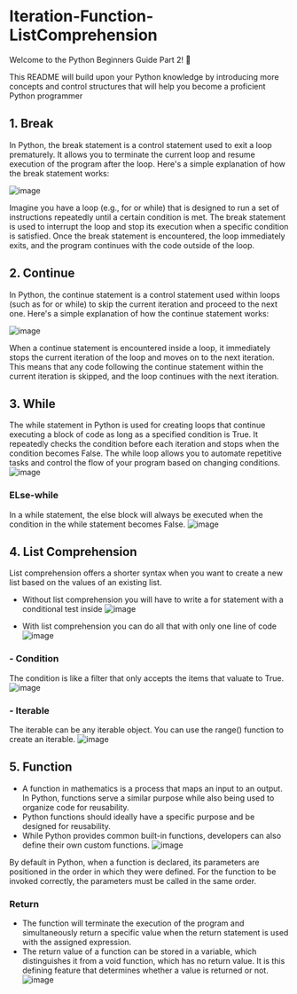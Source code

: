 # Iteration-Function-ListComprehension

Welcome to the Python Beginners Guide Part 2! 🐍

This README will build upon your Python knowledge by introducing more concepts and control structures that will help you become a proficient Python programmer

## 1. Break
In Python, the break statement is a control statement used to exit a loop prematurely. It allows you to terminate the current loop and resume execution of the program after the loop. Here's a simple explanation of how the break statement works:

![image](https://github.com/MaulitaNurSejati/Iteration-Function-ListComprehension/assets/135823289/82bbfd1b-0573-416c-9e86-a33bff685408)

 
Imagine you have a loop (e.g., for or while) that is designed to run a set of instructions repeatedly until a certain condition is met. The break statement is used to interrupt the loop and stop its execution when a specific condition is satisfied. Once the break statement is encountered, the loop immediately exits, and the program continues with the code outside of the loop.

## 2. Continue
In Python, the continue statement is a control statement used within loops (such as for or while) to skip the current iteration and proceed to the next one. Here's a simple explanation of how the continue statement works:

![image](https://github.com/MaulitaNurSejati/Iteration-Function-ListComprehension/assets/135823289/24b7218b-7c65-4e28-a35c-48330b30ef9f)

 
When a continue statement is encountered inside a loop, it immediately stops the current iteration of the loop and moves on to the next iteration. This means that any code following the continue statement within the current iteration is skipped, and the loop continues with the next iteration.

## 3. While
The while statement in Python is used for creating loops that continue executing a block of code as long as a specified condition is True. It repeatedly checks the condition before each iteration and stops when the condition becomes False. The while loop allows you to automate repetitive tasks and control the flow of your program based on changing conditions.
![image](https://github.com/MaulitaNurSejati/Iteration-Function-ListComprehension/assets/135823289/3d2bea27-05d8-4c69-844f-58f61d4fc2bc)

### ELse-while
In a while statement, the else block will always be executed when the condition in the while statement becomes False.
![image](https://github.com/MaulitaNurSejati/Iteration-Function-ListComprehension/assets/135823289/7738f332-8467-459f-a412-af143513d9b6)

 
## 4. List Comprehension
List comprehension offers a shorter syntax when you want to create a new list based on the values of an existing list.
-	Without list comprehension you will have to write a for statement with a conditional test inside
  ![image](https://github.com/MaulitaNurSejati/Iteration-Function-ListComprehension/assets/135823289/dbe7740f-b61b-416f-a986-516d442a61d2)

 
-	With list comprehension you can do all that with only one line of code
  ![image](https://github.com/MaulitaNurSejati/Iteration-Function-ListComprehension/assets/135823289/48ad5fc5-fddb-4151-9126-f9ccf01f0f7e)

 
### - Condition
The condition is like a filter that only accepts the items that valuate to True.
![image](https://github.com/MaulitaNurSejati/Iteration-Function-ListComprehension/assets/135823289/c331c6fe-6508-4bb4-a34f-ca4cd817d93a)

 
### - Iterable
The iterable can be any iterable object. You can use the range() function to create an iterable.
 ![image](https://github.com/MaulitaNurSejati/Iteration-Function-ListComprehension/assets/135823289/153489ab-73a4-4a3b-a9ba-05bd0ed7c7b2)


## 5. Function
- A function in mathematics is a process that maps an input to an output. In Python, functions serve a similar purpose while also being used to organize code for reusability.
- Python functions should ideally have a specific purpose and be designed for reusability.
- While Python provides common built-in functions, developers can also define their own custom functions.
  ![image](https://github.com/MaulitaNurSejati/Iteration-Function-ListComprehension/assets/135823289/8888c88b-dc56-42ca-bcc2-38b3deb3ee94)

 
By default in Python, when a function is declared, its parameters are positioned in the order in which they were defined. For the function to be invoked correctly, the parameters must be called in the same order.

### Return
-	The function will terminate the execution of the program and simultaneously return a specific value when the return statement is used with the assigned expression.
-	The return value of a function can be stored in a variable, which distinguishes it from a void function, which has no return value. It is this defining feature that determines whether a value is returned or not.
 ![image](https://github.com/MaulitaNurSejati/Iteration-Function-ListComprehension/assets/135823289/60f86930-0daa-4064-a932-32ee558a6b2d)



